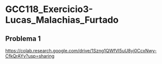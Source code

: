 # GCC118_Exercicio3-Lucas_Malachias_Furtado

## Problema 1
https://colab.research.google.com/drive/1Szng1QWfVI5uU8yj0CcxNwy-CfkQrAYv?usp=sharing
